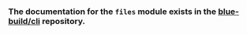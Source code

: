 ### The documentation for the `files` module exists in the [blue-build/cli](https://github.com/blue-build/cli/tree/main/template/templates/modules/files) repository.
